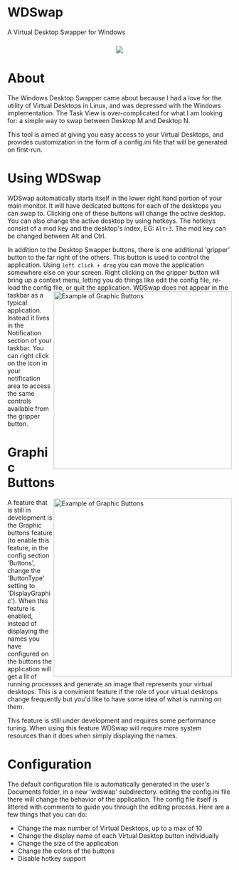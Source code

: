 
# WDSwap
A Virtual Desktop Swapper for Windows

<h3 align="center"><img src="https://i.imgur.com/yD1fBrI.png"></h3>

# About
The Windows Desktop Swapper came about because I had a love for the utility of Virtual Desktops in Linux, and was depressed with the Windows implementation. The Task View is over-complicated for what I am looking for: a simple way to swap between Desktop M and Desktop N.

This tool is aimed at giving you easy access to your Virtual Desktops, and provides customization in the form of a config.ini file that will be generated on first-run.

# Using WDSwap
WDSwap automatically starts itself in the lower right hand portion of your main monitor. It will have dedicated buttons for each of the desktops you can swap to. Clicking one of these buttons will change the active desktop. You can also change the active desktop by using hotkeys. The hotkeys consist of a mod key and the desktop's index, EG: `Alt+3`. The mod key can be changed between Alt and Ctrl. 

In addition to the Desktop Swapper buttons, there is one additional 'gripper' button to the far right of the others. This button is used to control the application. Using `left click + drag` you can move the application somewhere else on your screen. Right clicking on the gripper button will bring up a context menu, letting you do things like edit the config file, re-load the config file, or quit the application.
<img src="https://i.imgur.com/pNYmQ9Z.png" alt="Example of Graphic Buttons" align="right" width="400px">
WDSwap does not appear in the taskbar as a typical application. Instead it lives in the Notification section of your taskbar. You can right click on the icon in your notification area to access the same controls available from the gripper button.

# Graphic Buttons
<img src="https://i.imgur.com/ZQ0Q9yb.png" alt="Example of Graphic Buttons" align="right" width="400px">
A feature that is still in development is the Graphic buttons feature (to enable this feature, in the config section 'Buttons', change the 'ButtonType' setting to 'DisplayGraphic'). When this feature is enabled, instead of displaying the names you have configured on the buttons the application will get a lit of running processes and generate an image that represents your virtual desktops. This is a convinient feature if the role of your virtual desktops change frequently but you'd like to have some idea of what is running on them.

This feature is still under development and requires some performance tuning. When using this feature WDSwap will require more system resources than it does when simply displaying the names.

# Configuration
The default configuration file is automatically generated in the user's Documents folder, in a new 'wdswap' subdirectory. editing the config.ini file there will change the behavior of the application. The config file itself is littered with comments to guide you through the editing process. Here are a few things that you can do:

  - Change the max number of Virtual Desktops, up to a max of 10
  - Change the display name of each Virtual Desktop button individually
  - Change the size of the application
  - Change the colors of the buttons
  - Disable hotkey support